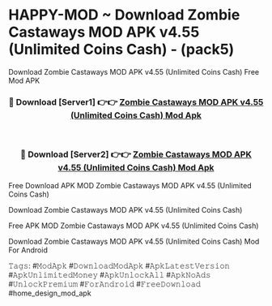 # HAPPY-MOD ~ Download Zombie Castaways MOD APK v4.55 (Unlimited Coins Cash) - (pack5)
Download Zombie Castaways MOD APK v4.55 (Unlimited Coins Cash) Free Mod APK

<div align="center">
<h3>🔴 Download [Server1] 👉👉 <a href="https://apk-comot.site?title=Zombie_Castaways_MOD_APK_v4.55_(Unlimited_Coins_Cash)">Zombie Castaways MOD APK v4.55 (Unlimited Coins Cash) Mod Apk</a></h3><br>

<h3>🔴 Download [Server2] 👉👉 <a href="https://apk-comot.site?title=Zombie_Castaways_MOD_APK_v4.55_(Unlimited_Coins_Cash)">Zombie Castaways MOD APK v4.55 (Unlimited Coins Cash) Mod Apk</a></h3>
</div>


Free Download APK MOD Zombie Castaways MOD APK v4.55 (Unlimited Coins Cash)

Download Zombie Castaways MOD APK v4.55 (Unlimited Coins Cash) 

Free APK MOD Zombie Castaways MOD APK v4.55 (Unlimited Coins Cash) 

Download Zombie Castaways MOD APK v4.55 (Unlimited Coins Cash) Mod For Android

𝚃𝚊𝚐𝚜: #𝙼𝚘𝚍𝙰𝚙𝚔 #𝙳𝚘𝚠𝚗𝚕𝚘𝚊𝚍𝙼𝚘𝚍𝙰𝚙𝚔 #𝙰𝚙𝚔𝙻𝚊𝚝𝚎𝚜𝚝𝚅𝚎𝚛𝚜𝚒𝚘𝚗 #𝙰𝚙𝚔𝚄𝚗𝚕𝚒𝚖𝚒𝚝𝚎𝚍𝙼𝚘𝚗𝚎𝚢 #𝙰𝚙𝚔𝚄𝚗𝚕𝚘𝚌𝚔𝙰𝚕𝚕 #𝙰𝚙𝚔𝙽𝚘𝙰𝚍𝚜 #𝚄𝚗𝚕𝚘𝚌𝚔𝙿𝚛𝚎𝚖𝚒𝚞𝚖 #𝙵𝚘𝚛𝙰𝚗𝚍𝚛𝚘𝚒𝚍 #𝙵𝚛𝚎𝚎𝙳𝚘𝚠𝚗𝚕𝚘𝚊𝚍 #home_design_mod_apk